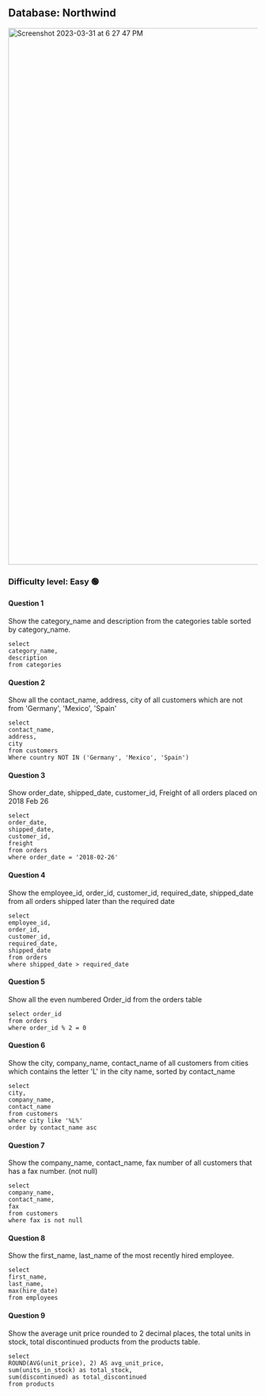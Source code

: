 ## Database: Northwind

<img width="1082" alt="Screenshot 2023-03-31 at 6 27 47 PM" src="https://user-images.githubusercontent.com/25376135/229258213-eda196d0-7d05-462a-ac43-5774d2b2573d.png">


### Difficulty level: Easy 🟢

#### Question 1

Show the category_name and description from the categories table sorted by category_name.

   ```
select
  category_name,
  description
from categories
  ```

#### Question 2

Show all the contact_name, address, city of all customers which are not from 'Germany', 'Mexico', 'Spain'

   ```
select
  contact_name,
  address,
  city
from customers
Where country NOT IN ('Germany', 'Mexico', 'Spain')
  ```
  
#### Question 3

Show order_date, shipped_date, customer_id, Freight of all orders placed on 2018 Feb 26

   ```
select
order_date,
shipped_date,
customer_id,
freight
from orders
where order_date = '2018-02-26'
  ```

#### Question 4

Show the employee_id, order_id, customer_id, required_date, shipped_date from all orders shipped later than the required date

  ```
select
  employee_id,
  order_id,
  customer_id,
  required_date,
  shipped_date
from orders
where shipped_date > required_date
  ```
  
#### Question 5

Show all the even numbered Order_id from the orders table

  ```
select order_id
from orders
where order_id % 2 = 0
  ```
  
#### Question 6

Show the city, company_name, contact_name of all customers from cities which contains the letter 'L' in the city name, sorted by contact_name

  ```
select
  city,
  company_name,
  contact_name
from customers
where city like '%L%'
order by contact_name asc
  ```
  
#### Question 7

Show the company_name, contact_name, fax number of all customers that has a fax number. (not null)

  ```
select
  company_name,
  contact_name,
  fax
from customers
where fax is not null
  ```
  
#### Question 8

Show the first_name, last_name of the most recently hired employee.

  ```
select
  first_name,
  last_name,
  max(hire_date)
from employees
  ```
  
#### Question 9

Show the average unit price rounded to 2 decimal places, the total units in stock, total discontinued products from the products table.

  ```
select
  ROUND(AVG(unit_price), 2) AS avg_unit_price,
  sum(units_in_stock) as total_stock,
  sum(discontinued) as total_discontinued
from products
  ```
